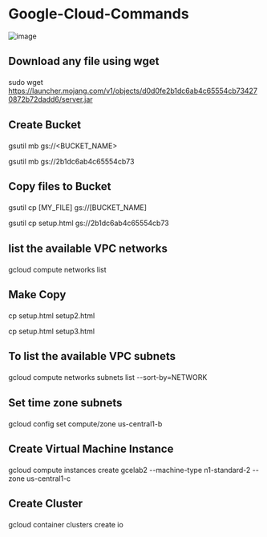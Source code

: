 # Google-Cloud-Commands
![image](https://github.com/sanket9006/Google-Cloud-Commands/blob/master/google-cloud.png)




## <p> Download any file using wget</p>
sudo wget https://launcher.mojang.com/v1/objects/d0d0fe2b1dc6ab4c65554cb734270872b72dadd6/server.jar




## <p> Create Bucket </p>
gsutil mb gs://<BUCKET_NAME>

gsutil mb gs://2b1dc6ab4c65554cb73




## <p> Copy files to Bucket  </p>
gsutil cp [MY_FILE] gs://[BUCKET_NAME]

gsutil cp setup.html gs://2b1dc6ab4c65554cb73





## <p> list the available VPC networks</p>
gcloud compute networks list




## <p> Make Copy</p>
cp setup.html setup2.html

cp setup.html setup3.html




## <p> To list the available VPC subnets</p>
gcloud compute networks subnets list --sort-by=NETWORK


## <p> Set time zone subnets</p>
gcloud config set compute/zone us-central1-b


## <p> Create Virtual Machine Instance</p>
gcloud compute instances create gcelab2 --machine-type n1-standard-2 --zone us-central1-c


## <p> Create Cluster</p>
gcloud container clusters create io


